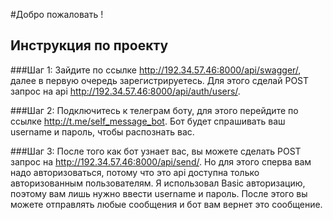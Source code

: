 #Добро пожаловать !

## Инструкция по проекту

###Шаг 1:
Зайдите по ссылке http://192.34.57.46:8000/api/swagger/, далее в первую очередь зарегистрируетесь.
Для этого сделай POST запрос на api http://192.34.57.46:8000/api/auth/users/. 

###Шаг 2:
Подключитесь к телеграм боту, для этого перейдите по ссылке http://t.me/self_message_bot.
Бот будет спрашивать ваш username и пароль, чтобы распознать вас.

###Шаг 3:
После того как бот узнает вас, вы можете сделать POST запрос на http://192.34.57.46:8000/api/send/.
Но для этого сперва вам надо авторизоваться, потому что это api доступна только авторизованным пользователям.
Я использовал Basic авторизацию, поэтому вам лишь нужно ввести username и пароль.
После этого вы можете отправлять любые сообщения и бот вам вернет это сообщение.